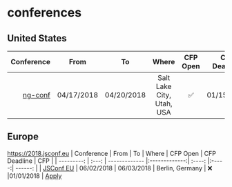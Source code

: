 # conferences

## United States

| Conference | From | To        | Where           | CFP Open | CFP Deadline  | CFP | 
| ---------: | :---: | ------------- |:-------------:| :----: |:-----:| ------: |
| [ng-conf](https://ng-conf.org/)  |  04/17/2018      | 04/20/2018 | Salt Lake City, Utah, USA | :white_check_mark: |01/15/2018 | [Apply](https://docs.google.com/forms/d/e/1FAIpQLSc_sWRfsyNsq7CRdHqjLaSM_bgL_z-WoEHAltQr8a-2y4yKmg/viewform)

## Europe

https://2018.jsconf.eu
| Conference | From | To        | Where           | CFP Open | CFP Deadline  | CFP | 
| ---------: | :---: | ------------- |:-------------:| :----: |:-----:| ------: |
| [JSConf EU](https://2018.jsconf.eu)  |  06/02/2018      | 06/03/2018 | Berlin, Germany | :x: |01/01/2018 | [Apply](https://docs.google.com/forms/d/e/1FAIpQLScKkOdU30XlZ34hrBZ53jdD0CgKS-_wRDKBbc3JZTr_zjP7nw/viewform)
